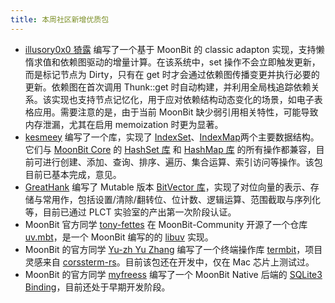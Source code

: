 ```yaml
---
title: 本周社区新增优质包
---
```


- [illusory0x0 猗露](https://github.com/illusory0x0) 编写了一个基于 MoonBit 的 classic adapton 实现，支持懒惰求值和依赖图驱动的增量计算。在该系统中，set 操作不会立即触发更新，而是标记节点为 Dirty，只有在 get 时才会通过依赖图传播变更并执行必要的更新。依赖图在首次调用 Thunk::get 时自动构建，并利用全局栈追踪依赖关系。该实现也支持节点记忆化，用于应对依赖结构动态变化的场景，如电子表格应用。需要注意的是，由于当前 MoonBit 缺少弱引用相关特性，可能导致内存泄漏，尤其在启用 memoization 时更为显著。
- [kesmeey](https://github.com/kesmeey) 编写了一个库，实现了 [IndexSet](https://github.com/moonbit-community/IndexSet)、[IndexMap](https://github.com/moonbit-community/IndexMap)两个主要数据结构。它们与 [MoonBit Core](https://github.com/moonbitlang/core) 的 [HashSet 库](https://github.com/moonbitlang/core/tree/main/hashset) 和 [HashMap 库](https://github.com/moonbitlang/core/tree/main/hashmap) 的所有操作都兼容，目前可进行创建、添加、查询、排序、遍历、集合运算、索引访问等操作。该包目前已基本完成，意见。
- [GreatHank](https://github.com/GreatHank) 编写了 Mutable 版本 [BitVector 库](https://github.com/GreatHank/moonbit-BitVector)，实现了对位向量的表示、存储与常用作，包括设置/清除/翻转位、位计数、逻辑运算、范围截取与序列化等，目前已通过 PLCT 实验室的产出第一次阶段认证。
- MoonBit 官方同学 [tony-fettes](https://github.com/tonyfettes) 在 MoonBit-Community 开源了一个仓库 [uv.mbt](https://github.com/tonyfettes/uv.mbt)，是一个 MoonBit 编写的的 [libuv](https://libuv.org) 实现。
- MoonBit 的官方同学 [Yu-zh Yu Zhang](https://github.com/Yu-zh) 编写了一个终端操作库 [termbit](https://github.com/Yu-zh/termbit)，项目灵感来自 [corssterm-rs](https://github.com/crossterm-rs/crossterm)。目前该包还在开发中，仅在 Mac 芯片上测试过。
- MoonBit 的官方同学 [myfreess](https://github.com/myfreess) 编写了一个 MoonBit Native 后端的 [SQLite3 Binding](https://github.com/myfreess/sqlite3.mbt)，目前还处于早期开发阶段。
